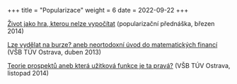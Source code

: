 +++
title = "Popularizace"
weight = 6
date = 2022-09-22
+++

<base target="_blank">

[Život jako hra, kterou nelze vypočítat](http://martinsmid.cz/misc/zivothra.pdf) (popularizační přednáška, březen 2014)

[Lze vydělat na burze? aneb neortodoxní úvod do matematických financí](http://martinsmid.cz/misc/burza.pdf) (VŠB TÚV Ostrava, duben 2013)

[Teorie prospektů aneb která užitková funkce je ta pravá?](http://martinsmid.cz/misc/ostrava.pdf) (VŠB TÚV Ostrava, listopad 2014)

<!-- more -->